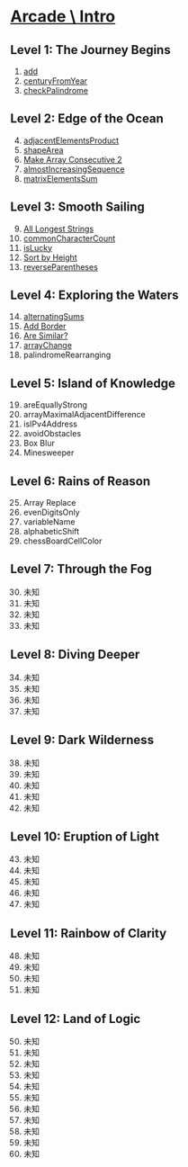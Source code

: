 # [Arcade \ Intro](https://app.codesignal.com/arcade/intro/)

## Level 1: The Journey Begins

1. [add](https://github.com/RevansChen/online-judge/tree/master/Codefights/arcade/intro/level-1/1.add/)
2. [centuryFromYear](https://github.com/RevansChen/online-judge/tree/master/Codefights/arcade/intro/level-1/2.centuryFromYear/)
3. [checkPalindrome](https://github.com/RevansChen/online-judge/tree/master/Codefights/arcade/intro/level-1/3.checkPalindrome/)

## Level 2: Edge of the Ocean

4. [adjacentElementsProduct](https://github.com/RevansChen/online-judge/tree/master/Codefights/arcade/intro/level-2/4.adjacentElementsProduct/)
5. [shapeArea](https://github.com/RevansChen/online-judge/tree/master/Codefights/arcade/intro/level-2/5.shapeArea/)
6. [Make Array Consecutive 2](https://github.com/RevansChen/online-judge/tree/master/Codefights/arcade/intro/level-2/6.Make-Array-Consecutive-2/)
7. [almostIncreasingSequence](https://github.com/RevansChen/online-judge/tree/master/Codefights/arcade/intro/level-2/7.almostIncreasingSequence/)
8. [matrixElementsSum](https://github.com/RevansChen/online-judge/tree/master/Codefights/arcade/intro/level-2/8.matrixElementsSum/)

## Level 3: Smooth Sailing

9. [All Longest Strings](https://github.com/RevansChen/online-judge/tree/master/Codefights/arcade/intro/level-3/9.All-Longest-Strings/)
10. [commonCharacterCount](https://github.com/RevansChen/online-judge/tree/master/Codefights/arcade/intro/level-3/10.commonCharacterCount/)
11. [isLucky](https://github.com/RevansChen/online-judge/tree/master/Codefights/arcade/intro/level-3/11.isLucky/)
12. [Sort by Height](https://github.com/RevansChen/online-judge/tree/master/Codefights/arcade/intro/level-3/12.Sort-by-Height/)
13. [reverseParentheses](https://github.com/RevansChen/online-judge/tree/master/Codefights/arcade/intro/level-3/13.reverseParentheses/)

## Level 4: Exploring the Waters

14. [alternatingSums](https://github.com/RevansChen/online-judge/tree/master/Codefights/arcade/intro/level-4/14.alternatingSums/)
15. [Add Border](https://github.com/RevansChen/online-judge/tree/master/Codefights/arcade/intro/level-4/15.Add-Border/)
16. [Are Similar?](https://github.com/RevansChen/online-judge/tree/master/Codefights/arcade/intro/level-4/16.Are-Similar/)
17. [arrayChange](https://github.com/RevansChen/online-judge/tree/master/Codefights/arcade/intro/level-4/17.arrayChange/)
18. palindromeRearranging

## Level 5: Island of Knowledge

19. areEquallyStrong
20. arrayMaximalAdjacentDifference
21. isIPv4Address
22. avoidObstacles
23. Box Blur
24. Minesweeper

## Level 6: Rains of Reason

25. Array Replace
26. evenDigitsOnly
27. variableName
28. alphabeticShift
29. chessBoardCellColor

## Level 7: Through the Fog

30. 未知
31. 未知
32. 未知
33. 未知

## Level 8: Diving Deeper

34. 未知
35. 未知
36. 未知
37. 未知

## Level 9: Dark Wilderness

38. 未知
39. 未知
40. 未知
41. 未知
42. 未知

## Level 10: Eruption of Light

43. 未知
44. 未知
45. 未知
46. 未知
47. 未知

## Level 11: Rainbow of Clarity

48. 未知
49. 未知
50. 未知
51. 未知

## Level 12: Land of Logic

50. 未知
51. 未知
52. 未知
53. 未知
54. 未知
55. 未知
56. 未知
57. 未知
58. 未知
59. 未知
60. 未知
